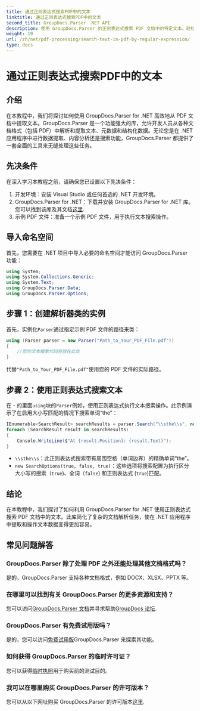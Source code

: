 ```yaml
---
title: 通过正则表达式搜索PDF中的文本
linktitle: 通过正则表达式搜索PDF中的文本
second_title: GroupDocs.Parser .NET API
description: 使用 GroupDocs.Parser 的正则表达式搜索 PDF 文档中的特定文本。轻松提取、分析和操作 PDF 文本。
weight: 19
url: /zh/net/pdf-processing/search-text-in-pdf-by-regular-expression/
type: docs
---
```

# 通过正则表达式搜索PDF中的文本

## 介绍
在本教程中，我们将探讨如何使用 GroupDocs.Parser for .NET 高效地从 PDF 文档中提取文本。GroupDocs.Parser 是一个功能强大的库，允许开发人员从各种文档格式（包括 PDF）中解析和提取文本、元数据和结构化数据。无论您是在 .NET 应用程序中进行数据提取、内容分析还是搜索功能，GroupDocs.Parser 都提供了一套全面的工具来无缝处理这些任务。
## 先决条件
在深入学习本教程之前，请确保您已设置以下先决条件：
1. 开发环境：安装 Visual Studio 或任何首选的 .NET 开发环境。
2.  GroupDocs.Parser for .NET：下载并安装 GroupDocs.Parser for .NET 库。您可以找到该库及其文档[这里](https://releases.groupdocs.com/parser/net/).
3. 示例 PDF 文件：准备一个示例 PDF 文件，用于执行文本搜索操作。

## 导入命名空间
首先，您需要在 .NET 项目中导入必要的命名空间才能访问 GroupDocs.Parser 功能：
```csharp
using System;
using System.Collections.Generic;
using System.Text;
using GroupDocs.Parser.Data;
using GroupDocs.Parser.Options;
```
## 步骤 1：创建解析器类的实例
首先，实例化`Parser`通过指定示例 PDF 文件的路径来类：
```csharp
using (Parser parser = new Parser("Path_to_Your_PDF_File.pdf"))
{
    //您的文本搜索代码将放在此处
}
```
代替`"Path_to_Your_PDF_File.pdf"`使用您的 PDF 文件的实际路径。
## 步骤 2：使用正则表达式搜索文本
在 - 的里面`using`块的`Parser`例如，使用正则表达式执行文本搜索操作。此示例演示了在启用大小写匹配的情况下搜索单词“the”：
```csharp
IEnumerable<SearchResult> searchResults = parser.Search("\\sthe\\s", new SearchOptions(true, false, true));
foreach (SearchResult result in searchResults)
{
    Console.WriteLine($"At {result.Position}: {result.Text}");
}
```
- `\\sthe\\s`：此正则表达式搜索带有周围空格（单词边界）的精确单词“the”。
- `new SearchOptions(true, false, true)`：这些选项将搜索配置为执行区分大小写的搜索（`true`)、全词（`false`) 和正则表达式 (`true`)匹配。

## 结论
在本教程中，我们探讨了如何利用 GroupDocs.Parser for .NET 使用正则表达式搜索 PDF 文档中的文本。此库简化了复杂的文档解析任务，使在 .NET 应用程序中提取和操作文本数据变得更加容易。

## 常见问题解答
### GroupDocs.Parser 除了处理 PDF 之外还能处理其他文档格式吗？
是的，GroupDocs.Parser 支持各种文档格式，例如 DOCX、XLSX、PPTX 等。
### 在哪里可以找到有关 GroupDocs.Parser 的更多资源和支持？
您可以访问[GroupDocs.Parser 文档](https://tutorials.groupdocs.com/parser/net/)并寻求帮助[GroupDocs 论坛](https://forum.groupdocs.com/c/parser/17).
### GroupDocs.Parser 有免费试用版吗？
是的，您可以访问[免费试用版](https://releases.groupdocs.com/)GroupDocs.Parser 来探索其功能。
### 如何获得 GroupDocs.Parser 的临时许可证？
您可以获得[临时执照](https://purchase.groupdocs.com/temporary-license/)用于购买前的测试目的。
### 我可以在哪里购买 GroupDocs.Parser 的许可版本？
您可以从以下网址购买 GroupDocs.Parser 的许可版本[这里](https://purchase.groupdocs.com/buy).